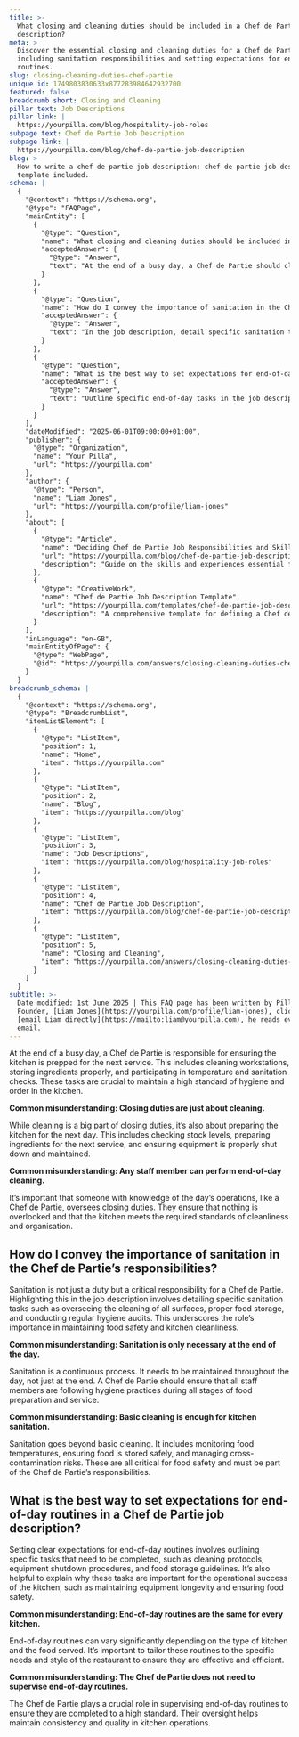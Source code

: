 ```yaml
---
title: >-
  What closing and cleaning duties should be included in a Chef de Partie job
  description?
meta: >
  Discover the essential closing and cleaning duties for a Chef de Partie,
  including sanitation responsibilities and setting expectations for end-of-day
  routines.
slug: closing-cleaning-duties-chef-partie
unique id: 1749803830633x877283984642932700
featured: false
breadcrumb short: Closing and Cleaning
pillar text: Job Descriptions
pillar link: |
  https://yourpilla.com/blog/hospitality-job-roles
subpage text: Chef de Partie Job Description
subpage link: |
  https://yourpilla.com/blog/chef-de-partie-job-description
blog: >
  How to write a chef de partie job description: chef de partie job description
  template included.
schema: |
  {
    "@context": "https://schema.org",
    "@type": "FAQPage",
    "mainEntity": [
      {
        "@type": "Question",
        "name": "What closing and cleaning duties should be included in a Chef de Partie job description?",
        "acceptedAnswer": {
          "@type": "Answer",
          "text": "At the end of a busy day, a Chef de Partie should clean workstations, store ingredients properly, participate in temperature and sanitation checks, check stock levels, prepare ingredients for the next service, and ensure equipment is properly shut down and maintained. These duties ensure the kitchen maintains high standards of hygiene and order, preparing it for the next service."
        }
      },
      {
        "@type": "Question",
        "name": "How do I convey the importance of sanitation in the Chef de Partie’s responsibilities?",
        "acceptedAnswer": {
          "@type": "Answer",
          "text": "In the job description, detail specific sanitation tasks such as overseeing the cleaning of all surfaces, proper food storage, and conducting regular hygiene audits. Emphasise that sanitation is a continuous process, critical throughout the day for maintaining food safety and kitchen cleanliness."
        }
      },
      {
        "@type": "Question",
        "name": "What is the best way to set expectations for end-of-day routines in a Chef de Partie job description?",
        "acceptedAnswer": {
          "@type": "Answer",
          "text": "Outline specific end-of-day tasks in the job description, such as cleaning protocols, equipment shutdown procedures, and food storage guidelines. Explain the importance of each task for the operational success and safety of the kitchen, and tailor these routines to meet the specific needs of the restaurant."
        }
      }
    ],
    "dateModified": "2025-06-01T09:00:00+01:00",
    "publisher": {
      "@type": "Organization",
      "name": "Your Pilla",
      "url": "https://yourpilla.com"
    },
    "author": {
      "@type": "Person",
      "name": "Liam Jones",
      "url": "https://yourpilla.com/profile/liam-jones"
    },
    "about": [
      {
        "@type": "Article",
        "name": "Deciding Chef de Partie Job Responsibilities and Skills",
        "url": "https://yourpilla.com/blog/chef-de-partie-job-description",
        "description": "Guide on the skills and experiences essential for a Chef de Partie, focusing on job responsibilities and hiring criteria."
      },
      {
        "@type": "CreativeWork",
        "name": "Chef de Partie Job Description Template",
        "url": "https://yourpilla.com/templates/chef-de-partie-job-description",
        "description": "A comprehensive template for defining a Chef de Partie's job responsibilities and expectations, designed for easy customization."
      }
    ],
    "inLanguage": "en-GB",
    "mainEntityOfPage": {
      "@type": "WebPage",
      "@id": "https://yourpilla.com/answers/closing-cleaning-duties-chef-partie"
    }
  }
breadcrumb_schema: |
  {
    "@context": "https://schema.org",
    "@type": "BreadcrumbList",
    "itemListElement": [
      {
        "@type": "ListItem",
        "position": 1,
        "name": "Home",
        "item": "https://yourpilla.com"
      },
      {
        "@type": "ListItem",
        "position": 2,
        "name": "Blog",
        "item": "https://yourpilla.com/blog"
      },
      {
        "@type": "ListItem",
        "position": 3,
        "name": "Job Descriptions",
        "item": "https://yourpilla.com/blog/hospitality-job-roles"
      },
      {
        "@type": "ListItem",
        "position": 4,
        "name": "Chef de Partie Job Description",
        "item": "https://yourpilla.com/blog/chef-de-partie-job-description"
      },
      {
        "@type": "ListItem",
        "position": 5,
        "name": "Closing and Cleaning",
        "item": "https://yourpilla.com/answers/closing-cleaning-duties-chef-partie"
      }
    ]
  }
subtitle: >-
  Date modified: 1st June 2025 | This FAQ page has been written by Pilla
  Founder, [Liam Jones](https://yourpilla.com/profile/liam-jones), click to
  [email Liam directly](https://mailto:liam@yourpilla.com), he reads every
  email.
---
```

At the end of a busy day, a Chef de Partie is responsible for ensuring the kitchen is prepped for the next service. This includes cleaning workstations, storing ingredients properly, and participating in temperature and sanitation checks. These tasks are crucial to maintain a high standard of hygiene and order in the kitchen.

**Common misunderstanding: Closing duties are just about cleaning.**

While cleaning is a big part of closing duties, it’s also about preparing the kitchen for the next day. This includes checking stock levels, preparing ingredients for the next service, and ensuring equipment is properly shut down and maintained.

**Common misunderstanding: Any staff member can perform end-of-day cleaning.**

It’s important that someone with knowledge of the day’s operations, like a Chef de Partie, oversees closing duties. They ensure that nothing is overlooked and that the kitchen meets the required standards of cleanliness and organisation.

## How do I convey the importance of sanitation in the Chef de Partie’s responsibilities?

Sanitation is not just a duty but a critical responsibility for a Chef de Partie. Highlighting this in the job description involves detailing specific sanitation tasks such as overseeing the cleaning of all surfaces, proper food storage, and conducting regular hygiene audits. This underscores the role’s importance in maintaining food safety and kitchen cleanliness.

**Common misunderstanding: Sanitation is only necessary at the end of the day.**

Sanitation is a continuous process. It needs to be maintained throughout the day, not just at the end. A Chef de Partie should ensure that all staff members are following hygiene practices during all stages of food preparation and service.

**Common misunderstanding: Basic cleaning is enough for kitchen sanitation.**

Sanitation goes beyond basic cleaning. It includes monitoring food temperatures, ensuring food is stored safely, and managing cross-contamination risks. These are all critical for food safety and must be part of the Chef de Partie’s responsibilities.

## What is the best way to set expectations for end-of-day routines in a Chef de Partie job description?

Setting clear expectations for end-of-day routines involves outlining specific tasks that need to be completed, such as cleaning protocols, equipment shutdown procedures, and food storage guidelines. It’s also helpful to explain why these tasks are important for the operational success of the kitchen, such as maintaining equipment longevity and ensuring food safety.

**Common misunderstanding: End-of-day routines are the same for every kitchen.**

End-of-day routines can vary significantly depending on the type of kitchen and the food served. It’s important to tailor these routines to the specific needs and style of the restaurant to ensure they are effective and efficient.

**Common misunderstanding: The Chef de Partie does not need to supervise end-of-day routines.**

The Chef de Partie plays a crucial role in supervising end-of-day routines to ensure they are completed to a high standard. Their oversight helps maintain consistency and quality in kitchen operations.
